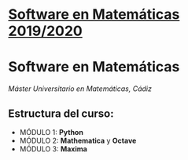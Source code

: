 # [Software en Matemáticas 2019/2020](http://masteres.ugr.es/doctomat/pages/info_academica/guias_docentes/201920/sm/%21)

# Software en Matemáticas

*Máster Universitario en Matemáticas, Cádiz*

## Estructura del curso:
* MÓDULO 1: **Python**
* MÓDULO 2: **Mathematica** y **Octave**
* MÓDULO 3: **Maxima**


